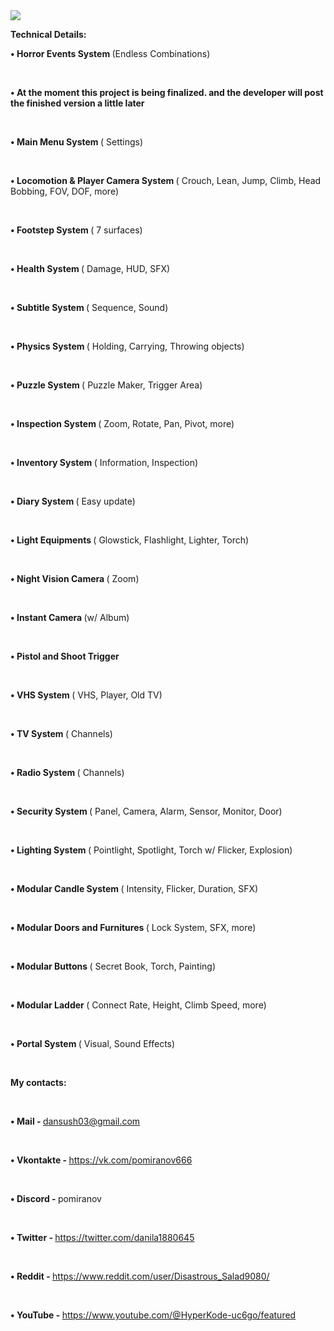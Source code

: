 
<img class="marginauto" src= "https://cdn1.epicgames.com/ue/product/Thumbnail/HorrorEngine_thumb-284x284-710870be7179b8bc406ab100f0220f60.png?resize=1&w=300">

<b>Technical Details:</b>
<br>

<b> • Horror Events System </b>(Endless Combinations)

<br>

<b> • At the moment this project is being finalized. and the developer will post the finished version a little later</b>

</br>

<b> • Main Menu System </b>( Settings)

<br>

<b> • Locomotion & Player Camera System </b>( Crouch, Lean, Jump, Climb, Head Bobbing, FOV, DOF, more)

<br>

<b> • Footstep System </b>( 7 surfaces)

<br>

<b> • Health System </b>( Damage, HUD, SFX)

<br>

<b> • Subtitle System </b>( Sequence, Sound)

<br>

<b> • Physics System </b>( Holding, Carrying, Throwing objects)

<br>

<b> • Puzzle System </b>( Puzzle Maker, Trigger Area)

<br>

<b> • Inspection System </b>( Zoom, Rotate, Pan, Pivot, more)

<br>

<b> • Inventory System </b>( Information, Inspection)

<br>

<b> • Diary System </b>( Easy update)

<br>

<b> • Light Equipments </b>( Glowstick, Flashlight, Lighter, Torch)

<br>

<b> • Night Vision Camera </b>( Zoom)

<br>

<b> • Instant Camera </b>(w/ Album)

<br>

<b> • Pistol and Shoot Trigger </b>

<br>

<b> • VHS System </b>( VHS, Player, Old TV)

<br>

<b> • TV System </b>( Channels)

<br>

<b> • Radio System </b>( Channels)

<br>

<b> • Security System </b>( Panel, Camera, Alarm, Sensor, Monitor, Door)

<br>

<b> • Lighting System </b>( Pointlight, Spotlight, Torch w/ Flicker, Explosion)

<br>

<b> • Modular Candle System </b>( Intensity, Flicker, Duration, SFX)

<br>

<b> • Modular Doors and Furnitures </b>( Lock System, SFX, more)

<br>

<b> • Modular Buttons </b>( Secret Book, Torch, Painting)

<br>

<b> • Modular Ladder </b>( Connect Rate, Height, Climb Speed, more)

<br>

<b> • Portal System </b>( Visual, Sound Effects)

<br>

<b> My contacts: </b>

<br>

<b> • Mail - </b> dansush03@gmail.com

<br>

<b> • Vkontakte - </b> https://vk.com/pomiranov666

<br>

<b> • Discord - </b> pomiranov

<br>

<b> • Twitter - </b> https://twitter.com/danila1880645

<br>

<b> • Reddit - </b> https://www.reddit.com/user/Disastrous_Salad9080/

<br>

<b> • YouTube - </b> https://www.youtube.com/@HyperKode-uc6go/featured
